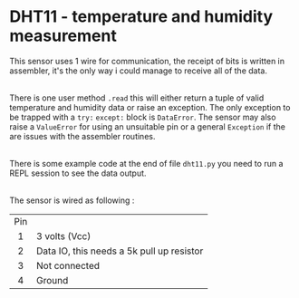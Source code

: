 <h1>DHT11 - temperature and humidity measurement</h1>

This sensor uses 1 wire for communication, the receipt of bits is written in assembler, it's the only way i could manage to receive all of the data.<br/><br/>

There is one user method `.read` this will either return a tuple of valid temperature and humidity data or raise an exception. The only exception to be trapped with a `try:` `except:` block is `DataError`.  The sensor may also raise a `ValueError` for using an unsuitable pin or a general `Exception` if the are issues with the assembler routines.<br/><br/>

There is some example code at the end of file `dht11.py` you need to run a REPL session to see the data output.<br/><br/>

The sensor is wired as following :
<table>
<tr><td><center>Pin</center></td></tr>
<tr><td><center>1</center></td><td>3 volts (Vcc)</td></tr>
<tr><td><center>2</center></td><td>Data IO, this needs a 5k
pull up resistor</td></tr>
<tr><td><center>3</center></td><td>Not connected</td></tr>
<tr><td><center>4</center></td><td>Ground</td></tr>
</table>
